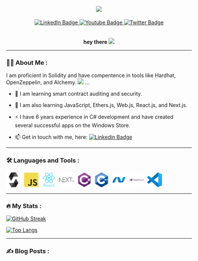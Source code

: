 <div id="header" align="center">
  <img src="https://media.giphy.com/media/M9gbBd9nbDrOTu1Mqx/giphy.gif" width="168"/>
</div>
<br>

<div id="badges" align="center">
  <a href="[your-linkedin-URL](https://www.linkedin.com/in/michael-psyllakis/)">
    <img src="https://img.shields.io/badge/LinkedIn-blue?style=for-the-badge&logo=linkedin&logoColor=white" alt="LinkedIn Badge"/>
  </a>
  <a href="[your-youtube-URL](https://www.youtube.com/channel/UCtxJI0PG3ux7NhQA7-cQL1g)">
    <img src="https://img.shields.io/badge/YouTube-red?style=for-the-badge&logo=youtube&logoColor=white" alt="Youtube Badge"/>
  </a>
  <a href="https://x.com/Mikefastnow">
    <img src="https://img.shields.io/badge/Twitter-blue?style=for-the-badge&logo=twitter&logoColor=white" alt="Twitter Badge"/>
  </a>  
</div>

<div id="counter" align="center">
  <img src="https://komarev.com/ghpvc/?username=michaelpsyllakis&style=flat-square&color=blue" alt=""/> 
</div>
<br>

<div align="center">
  <b>hey there</b> <img src="https://media.giphy.com/media/hvRJCLFzcasrR4ia7z/giphy.gif" width="30px"/> 
</div>

---

### :man_technologist: About Me :

I am proficient in Solidity and have compentence in tools like Hardhat, OpenZeppelin, and Alchemy. <img src="https://media.giphy.com/media/WUlplcMpOCEmTGBtBW/giphy.gif" width="30"> ...

- :telescope: I am learning smart contract auditing and security.

- :seedling: I am also learning JavaScript, Ethers.js, Web.js, React.js, and Next.js.

- :zap: I have 6 years experience in C# development and have created several successful apps on the Windows Store.

- :mailbox: Get in touch with me, here: [![Linkedin Badge](https://img.shields.io/badge/LinkedIn-blue?style=flat&logo=Linkedin&logoColor=white)](your-linkedin-url)

---

### :hammer_and_wrench: Languages and Tools :

<div>
  <img src="https://github.com/devicons/devicon/blob/master/icons/solidity/solidity-original.svg" title="Solidity" alt="Solidity" width="40" height="40"/>&nbsp;
  <img src="https://github.com/devicons/devicon/blob/master/icons/javascript/javascript-original.svg" title="JavaScript" alt="Solidity" width="40" height="40"/>&nbsp;
  <img src="https://github.com/devicons/devicon/blob/master/icons/react/react-original-wordmark.svg" title="React.js" alt="React.js" width="40" height="40"/>&nbsp;
  <img src="https://github.com/devicons/devicon/blob/master/icons/nextjs/nextjs-original-wordmark.svg" title="NextJS" alt="NextJS" width="40" height="40"/>&nbsp;
  <img src="https://github.com/devicons/devicon/blob/master/icons/csharp/csharp-original.svg" title="C-Sharp" alt="C#" width="40" height="40"/>&nbsp;
  <img src="https://github.com/devicons/devicon/blob/master/icons/cplusplus/cplusplus-original.svg" title="C Plus Plus" alt="C++" width="40" height="40"/>&nbsp;
  <img src="https://github.com/devicons/devicon/blob/master/icons/dot-net/dot-net-original.svg" title=".NET" alt="Dot Net" width="40" height="40"/>&nbsp;
  <img src="https://github.com/devicons/devicon/blob/master/icons/visualstudio/visualstudio-plain-wordmark.svg" title="Visual Studio" alt="Visual Studio" width="40" height="40"/>&nbsp;
  <img src="https://github.com/devicons/devicon/blob/master/icons/vscode/vscode-original.svg" title="Visual Code" alt="Visual Code" width="40" height="40"/>&nbsp;
</div>

---

### :fire: My Stats :

[![GitHub Streak](http://github-readme-streak-stats.herokuapp.com?user=michaelpsyllakis&theme=dark)](https://git.io/streak-stats)

[![Top Langs](https://github-readme-stats.vercel.app/api/top-langs/?username=michaelpsyllakis&layout=compact&theme=vision-friendly-dark)](https://github.com/anuraghazra/github-readme-stats)

---

### :writing_hand: Blog Posts :

<!-- BLOG-POST-LIST:START -->
<!-- BLOG-POST-LIST:END -->

